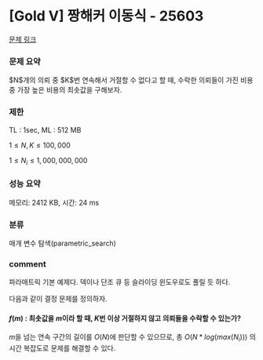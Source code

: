 # [Gold V] 짱해커 이동식 - 25603

[문제 링크](https://www.acmicpc.net/problem/25603)

### 문제 요약

<p> $N$개의 의뢰 중 $K$번 연속해서 거절할 수 없다고 할 때, 수락한 의뢰들이 가진 비용 중 가장 높은 비용의 최솟값을 구해보자. </p>

### 제한

TL : 1sec, ML : 512 MB

$1 ≤ N, K ≤ 100,000$

$1 ≤ N_i ≤ 1,000,000,000$

### 성능 요약

메모리: 2412 KB, 시간: 24 ms

### 분류

매개 변수 탐색(parametric_search)

### comment

파라매트릭 기본 예제다. 덱이나 단조 큐 등 슬라이딩 윈도우로도 풀릴 듯 하다.

다음과 같이 결정 문제를 정의하자.

#### $f(m)$ : 최솟값을 $m$이라 할 때, $K$번 이상 거절하지 않고 의뢰들을 수락할 수 있는가?

$m$을 넘는 연속 구간의 길이를 $O(N)$에 판단할 수 있으므로, 총 $O(N * log(max(N_i)))$ 의 시간 복잡도로 문제를 해결할 수 있다.
